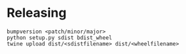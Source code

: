 # Releasing

```
bumpversion <patch/minor/major>
python setup.py sdist bdist_wheel
twine upload dist/<sdistfilename> dist/<wheelfilename>
```


